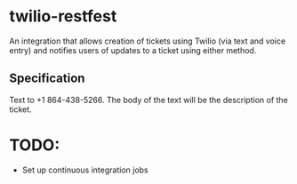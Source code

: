 # twilio-restfest

An integration that allows creation of tickets using
Twilio (via text and voice entry) and notifies users of updates to a
ticket using either method.

## Specification

Text to +1 864-438-5266. The body of the text will be the description
of the ticket.

# TODO:

- Set up continuous integration jobs
